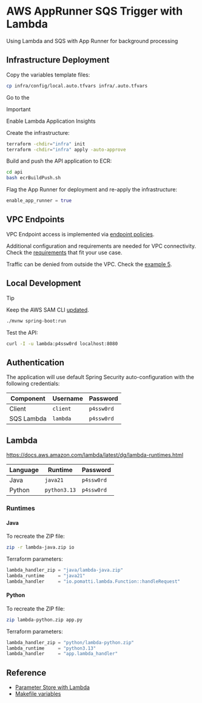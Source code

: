 # AWS AppRunner SQS Trigger with Lambda

Using Lambda and SQS with App Runner for background processing

## Infrastructure Deployment

Copy the variables template files:

```sh
cp infra/config/local.auto.tfvars infra/.auto.tfvars
```

Go to the

> [!IMPORTANT]
> Enable Lambda Application Insights

Create the infrastructure:

```sh
terraform -chdir="infra" init
terraform -chdir="infra" apply -auto-approve
```

Build and push the API application to ECR:

```sh
cd api
bash ecrBuildPush.sh
```

Flag the App Runner for deployment and re-apply the infrastructure:

```terraform
enable_app_runner = true
```

## VPC Endpoints

VPC Endpoint access is implemented via [endpoint policies](https://docs.aws.amazon.com/vpc/latest/privatelink/vpc-endpoints-access.html).

Additional configuration and requirements are needed for VPC connectivity. Check the [requirements](https://docs.aws.amazon.com/AWSSimpleQueueService/latest/SQSDeveloperGuide/sqs-internetwork-traffic-privacy.html) that fit your use case.

Traffic can be denied from outside the VPC. Check the [example 5](https://docs.aws.amazon.com/AWSSimpleQueueService/latest/SQSDeveloperGuide/sqs-creating-custom-policies-access-policy-examples.html#deny-not-from-vpc).


## Local Development

> [!TIP]
> Keep the AWS SAM CLI [updated](https://docs.aws.amazon.com/serverless-application-model/latest/developerguide/manage-sam-cli-versions.html).

```sh
./mvnw spring-boot:run
```

Test the API:

```sh
curl -I -u lambda:p4ssw0rd localhost:8080
```


## Authentication

The application will use default Spring Security auto-configuration with the following credentials:

| Component | Username | Password |
|-----------|----------|----------|
| Client     | `client`  | `p4ssw0rd`  |
| SQS Lambda | `lambda`  | `p4ssw0rd`  |

## Lambda

https://docs.aws.amazon.com/lambda/latest/dg/lambda-runtimes.html


| Language  | Runtime | Password |
|-----------|----------|----------|
| Java   | `java21`  | `p4ssw0rd`  |
| Python | `python3.13`  | `p4ssw0rd`  |

### Runtimes

#### Java

To recreate the ZIP file:

```sh
zip -r lambda-java.zip io
```

Terraform parameters:

```terraform
lambda_handler_zip = "java/lambda-java.zip"
lambda_runtime     = "java21"
lambda_handler     = "io.pomatti.lambda.Function::handleRequest"
```

#### Python

To recreate the ZIP file:

```sh
zip lambda-python.zip app.py
```

Terraform parameters:

```terraform
lambda_handler_zip = "python/lambda-python.zip"
lambda_runtime     = "python3.13"
lambda_handler     = "app.lambda_handler"
```

## Reference

- [Parameter Store with Lambda](https://docs.aws.amazon.com/systems-manager/latest/userguide/ps-integration-lambda-extensions.html)
- [Makefile variables](https://earthly.dev/blog/makefile-variables/)
